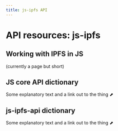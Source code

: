 ```yaml
---
title: js-ipfs API
---
```


# API resources: js-ipfs

## Working with IPFS in JS

(currently a page but short)

## JS core API dictionary

Some explanatory text and a link out to the thing ⬈

## js-ipfs-api dictionary

Some explanatory text and a link out to the thing ⬈
